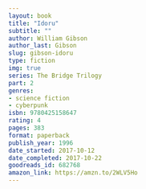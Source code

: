 ```yaml
---
layout: book
title: "Idoru"
subtitle: ""
author: William Gibson
author_last: Gibson
slug: gibson-idoru
type: fiction
img: true
series: The Bridge Trilogy
part: 2
genres:
- science fiction
- cyberpunk
isbn: 9780425158647
rating: 4
pages: 383
format: paperback
publish_year: 1996
date_started: 2017-10-12
date_completed: 2017-10-22
goodreads_id: 682768
amazon_link: https://amzn.to/2WLV5Ho
---
```

